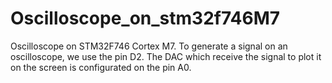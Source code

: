# Oscilloscope_on_stm32f746M7
Oscilloscope on STM32F746 Cortex M7. To generate a signal on an oscilloscope, we use the pin D2. The DAC which receive the signal to plot it on the screen is configurated on the pin A0.
